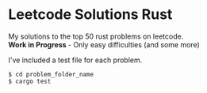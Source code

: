 # Leetcode Solutions Rust
My solutions to the top 50 rust problems on leetcode. 
<br>**Work in Progress** - Only easy difficulties (and some more)

I've included a test file for each problem.
```shell
$ cd problem_folder_name
$ cargo test
```
